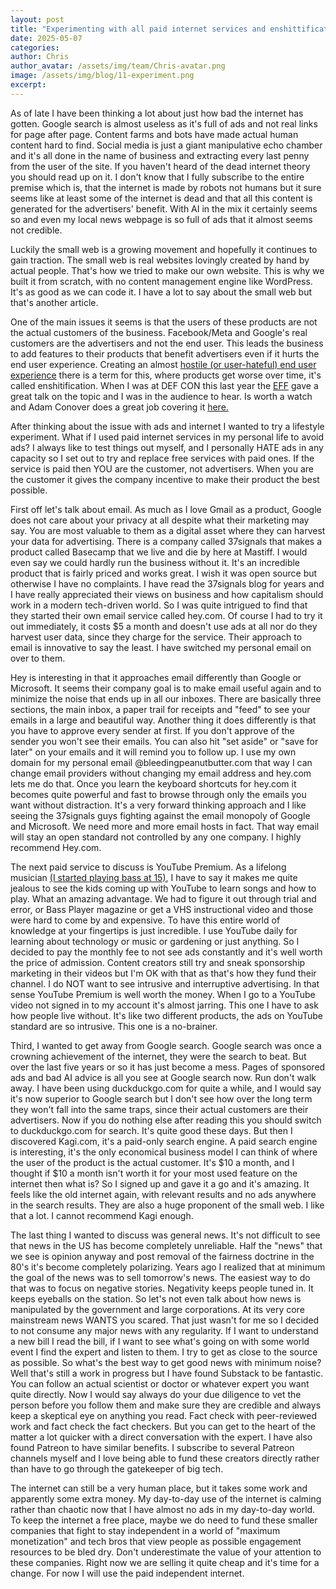 ```yaml
---
layout: post
title: "Experimenting with all paid internet services and enshittification "
date: 2025-05-07
categories: 
author: Chris
author_avatar: /assets/img/team/Chris-avatar.png
image: /assets/img/blog/11-experiment.png
excerpt: 
---
```

As of late I have been thinking a lot about just how bad the internet has gotten. Google search is almost useless as it's full of ads and not real links for page after page. Content farms and bots have made actual human content hard to find. Social media is just a giant manipulative echo chamber and it's all done in the name of business and extracting every last penny from the user of the site. If you haven't heard of the dead internet theory you should read up on it. I don't know that I fully subscribe to the entire premise which is, that the internet is made by robots not humans but it sure seems like at least some of the internet is dead and that all this content is generated for the advertisers' benefit. With AI in the mix it certainly seems so and even my local news webpage is so full of ads that it almost seems not credible.

Luckily the small web is a growing movement and hopefully it continues to gain traction. The small web is real websites lovingly created by hand by actual people. That's how we tried to make our own website. This is why we built it from scratch, with no content management engine like WordPress. It's as good as we can code it. I have a lot to say about the small web but that's another article.

One of the main issues it seems is that the users of these products are not the actual customers of the business. Facebook/Meta and Google's real customers are the advertisers and not the end user. This leads the business to add features to their products that benefit advertisers even if it hurts the end user experience. Creating an almost [hostile (or user-hateful) end user experience](https://neustadt.fr/essays/against-a-user-hostile-web) there is a term for this, where products get worse over time, it's called enshitification. When I was at DEF CON this last year the [EFF](https://youtu.be/4EmstuO0Em8?si=zU-0PaI9ixjOE1kE) gave a great talk on the topic and I was in the audience to hear. Is worth a watch and Adam Conover does a great job covering it [here.](https://youtu.be/P7NHABs76mg?si=aXdhpxr3tyMicV-D)

After thinking about the issue with ads and internet I wanted to try a lifestyle experiment. What if I used paid internet services in my personal life to avoid ads? I always like to test things out myself, and I personally HATE ads in any capacity so I set out to try and replace free services with paid ones. If the service is paid then YOU are the customer, not advertisers. When you are the customer it gives the company incentive to make their product the best possible.

First off let's talk about email. As much as I love Gmail as a product, Google does not care about your privacy at all despite what their marketing may say. You are most valuable to them as a digital asset where they can harvest your data for advertising. There is a company called 37signals that makes a product called Basecamp that we live and die by here at Mastiff. I would even say we could hardly run the business without it. It's an incredible product that is fairly priced and works great. I wish it was open source but otherwise I have no complaints. I have read the 37signals blog for years and I have really appreciated their views on business and how capitalism should work in a modern tech-driven world. So I was quite intrigued to find that they started their own email service called hey.com. Of course I had to try it out immediately, it costs $5 a month and doesn't use ads at all nor do they harvest user data, since they charge for the service. Their approach to email is innovative to say the least. I have switched my personal email on over to them.

Hey is interesting in that it approaches email differently than Google or Microsoft. It seems their company goal is to make email useful again and to minimize the noise that ends up in all our inboxes. There are basically three sections, the main inbox, a paper trail for receipts and "feed" to see your emails in a large and beautiful way. Another thing it does differently is that you have to approve every sender at first. If you don't approve of the sender you won't see their emails. You can also hit "set aside" or "save for later" on your emails and it will remind you to follow up. I use my own domain for my personal email @bleedingpeanutbutter.com that way I can change email providers without changing my email address and hey.com lets me do that. Once you learn the keyboard shortcuts for hey.com it becomes quite powerful and fast to browse through only the emails you want without distraction. It's a very forward thinking approach and I like seeing the 37signals guys fighting against the email monopoly of Google and Microsoft. We need more and more email hosts in fact. That way email will stay an open standard not controlled by any one company. I highly recommend Hey.com.

The next paid service to discuss is YouTube Premium. As a lifelong musician [(I started playing bass at 15)](https://www.bleedingpeanutbutter.com/articles/love-letter-to-the-bass-guitar), I have to say it makes me quite jealous to see the kids coming up with YouTube to learn songs and how to play. What an amazing advantage. We had to figure it out through trial and error, or Bass Player magazine or get a VHS instructional video and those were hard to come by and expensive. To have this entire world of knowledge at your fingertips is just incredible. I use YouTube daily for learning about technology or music or gardening or just anything. So I decided to pay the monthly fee to not see ads constantly and it's well worth the price of admission. Content creators still try and sneak sponsorship marketing in their videos but I'm OK with that as that's how they fund their channel. I do NOT want to see intrusive and interruptive advertising. In that sense YouTube Premium is well worth the money. When I go to a YouTube video not signed in to my account it's almost jarring. This one I have to ask how people live without. It's like two different products, the ads on YouTube standard are so intrusive. This one is a no-brainer.

Third, I wanted to get away from Google search. Google search was once a crowning achievement of the internet, they were the search to beat. But over the last five years or so it has just become a mess. Pages of sponsored ads and bad AI advice is all you see at Google search now. Run don't walk away. I have been using duckduckgo.com for quite a while, and I would say it's now superior to Google search but I don't see how over the long term they won't fall into the same traps, since their actual customers are their advertisers. Now if you do nothing else after reading this you should switch to duckduckgo.com for search. It's quite good these days. But then I discovered Kagi.com, it's a paid-only search engine. A paid search engine is interesting, it's the only economical business model I can think of where the user of the product is the actual customer. It's $10 a month, and I thought if $10 a month isn't worth it for your most used feature on the internet then what is? So I signed up and gave it a go and it's amazing. It feels like the old internet again, with relevant results and no ads anywhere in the search results. They are also a huge proponent of the small web. I like that a lot. I cannot recommend Kagi enough.

The last thing I wanted to discuss was general news. It's not difficult to see that news in the US has become completely unreliable. Half the "news" that we see is opinion anyway and post removal of the fairness doctrine in the 80's it's become completely polarizing. Years ago I realized that at minimum the goal of the news was to sell tomorrow's news. The easiest way to do that was to focus on negative stories. Negativity keeps people tuned in. It keeps eyeballs on the station. So let's not even talk about how news is manipulated by the government and large corporations. At its very core mainstream news WANTS you scared. That just wasn't for me so I decided to not consume any major news with any regularity. If I want to understand a new bill I read the bill, if I want to see what's going on with some world event I find the expert and listen to them. I try to get as close to the source as possible. So what's the best way to get good news with minimum noise? Well that's still a work in progress but I have found Substack to be fantastic. You can follow an actual scientist or doctor or whatever expert you want quite directly. Now I would say always do your due diligence to vet the person before you follow them and make sure they are credible and always keep a skeptical eye on anything you read. Fact check with peer-reviewed work and fact check the fact checkers. But you can get to the heart of the matter a lot quicker with a direct conversation with the expert. I have also found Patreon to have similar benefits. I subscribe to several Patreon channels myself and I love being able to fund these creators directly rather than have to go through the gatekeeper of big tech.

The internet can still be a very human place, but it takes some work and apparently some extra money. My day-to-day use of the internet is calming rather than chaotic now that I have almost no ads in my day-to-day world. To keep the internet a free place, maybe we do need to fund these smaller companies that fight to stay independent in a world of "maximum monetization" and tech bros that view people as possible engagement resources to be bled dry. Don't underestimate the value of your attention to these companies. Right now we are selling it quite cheap and it's time for a change. For now I will use the paid independent internet.